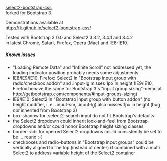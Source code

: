 [select2-bootstrap-css](https://github.com/t0m/select2-bootstrap-css),  
forked for Bootstrap 3.

Demonstrations available at  
http://fk.github.io/select2-bootstrap-css/

Tested with Bootstrap 3.0.0 and Select2 3.3.2, 3.4.1 and 3.4.2  
in latest Chrome, Safari, Firefox, Opera (Mac) and IE8-IE10.

##### Known issues

 * "Loading Remote Data" and "Infinite Scroll" not addressed yet, the loading indicator position probably needs some adjustments
 * IE8/IE9/IE10, Firefox: Select2 in "Bootstrap input group with radio/checkbox addon" and .input-lg misses 1px in height (IE9/IE10, Firefox behave the same for Bootstrap 3's "input group sizing"-demo at http://getbootstrap.com/components/#input-groups-sizing)
 * IE9/IE10: Select2 in "Bootstrap input group with button addon" (no height modifier, i. e. .input-sm, .input-lg) also misses 1px in height (bug _not_ inherited from Bootstrap 3)
 * box-shadow for .select2-search input do not fit Bootstrap's defaults
 * the Select2 dropdown could inherit look-and-feel from Bootstrap dropdowns and/or could honor Bootstrap height sizing classes
 * border-radii for opened Select2 dropdowns could consistently be set to be … round ;-)
 * checkboxes and radio-buttons in "Bootstrap input groups" could be vertically aligned to the top (instead of center) if combined with a multi Select2 to address variable height of the Select2 container
